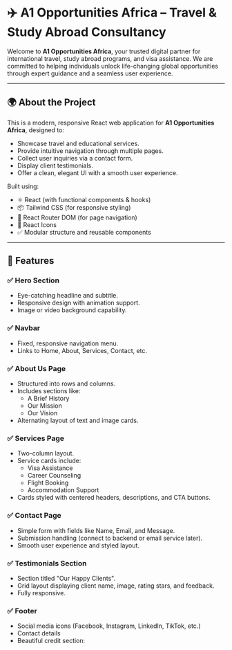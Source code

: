 # ✈️ A1 Opportunities Africa – Travel & Study Abroad Consultancy

Welcome to **A1 Opportunities Africa**, your trusted digital partner for international travel, study abroad programs, and visa assistance. We are committed to helping individuals unlock life-changing global opportunities through expert guidance and a seamless user experience.

---

## 🌍 About the Project

This is a modern, responsive React web application for **A1 Opportunities Africa**, designed to:

- Showcase travel and educational services.
- Provide intuitive navigation through multiple pages.
- Collect user inquiries via a contact form.
- Display client testimonials.
- Offer a clean, elegant UI with a smooth user experience.

Built using:

- ⚛️ React (with functional components & hooks)
- 📦 Tailwind CSS (for responsive styling)
- 🧭 React Router DOM (for page navigation)
- 🎨 React Icons
- ✅ Modular structure and reusable components

---

## 🧩 Features

### ✅ Hero Section
- Eye-catching headline and subtitle.
- Responsive design with animation support.
- Image or video background capability.

### ✅ Navbar
- Fixed, responsive navigation menu.
- Links to Home, About, Services, Contact, etc.

### ✅ About Us Page
- Structured into rows and columns.
- Includes sections like: 
  - A Brief History
  - Our Mission
  - Our Vision
- Alternating layout of text and image cards.

### ✅ Services Page
- Two-column layout.
- Service cards include:
  - Visa Assistance
  - Career Counseling
  - Flight Booking
  - Accommodation Support
- Cards styled with centered headers, descriptions, and CTA buttons.

### ✅ Contact Page
- Simple form with fields like Name, Email, and Message.
- Submission handling (connect to backend or email service later).
- Smooth user experience and styled layout.

### ✅ Testimonials Section
- Section titled "Our Happy Clients".
- Grid layout displaying client name, image, rating stars, and feedback.
- Fully responsive.

### ✅ Footer
- Social media icons (Facebook, Instagram, LinkedIn, TikTok, etc.)
- Contact details
- Beautiful credit section:
